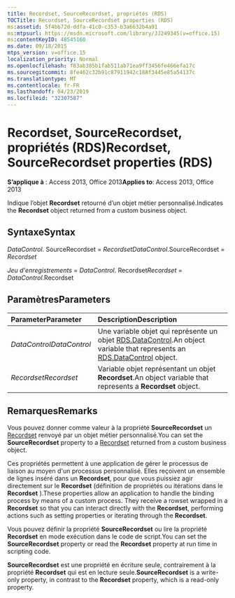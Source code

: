 ```yaml
---
title: Recordset, SourceRecordset, propriétés (RDS)
TOCTitle: Recordset, SourceRecordset properties (RDS)
ms:assetid: 5f4bb72d-ddfa-41c0-c353-b3a6632b4a91
ms:mtpsurl: https://msdn.microsoft.com/library/JJ249345(v=office.15)
ms:contentKeyID: 48545160
ms.date: 09/18/2015
mtps_version: v=office.15
localization_priority: Normal
ms.openlocfilehash: f83ab385b1fab511ab71ea9ff3456fe466efa17c
ms.sourcegitcommit: 8fe462c32b91c87911942c188f3445e85a54137c
ms.translationtype: MT
ms.contentlocale: fr-FR
ms.lasthandoff: 04/23/2019
ms.locfileid: "32307587"
---
```

# <a name="recordset-sourcerecordset-properties-rds"></a><span data-ttu-id="361fc-102">Recordset, SourceRecordset, propriétés (RDS)</span><span class="sxs-lookup"><span data-stu-id="361fc-102">Recordset, SourceRecordset properties (RDS)</span></span>

<span data-ttu-id="361fc-103">**S’applique à** : Access 2013, Office 2013</span><span class="sxs-lookup"><span data-stu-id="361fc-103">**Applies to**: Access 2013, Office 2013</span></span>

<span data-ttu-id="361fc-104">Indique l’objet **Recordset** retourné d’un objet métier personnalisé.</span><span class="sxs-lookup"><span data-stu-id="361fc-104">Indicates the **Recordset** object returned from a custom business object.</span></span>

## <a name="syntax"></a><span data-ttu-id="361fc-105">Syntaxe</span><span class="sxs-lookup"><span data-stu-id="361fc-105">Syntax</span></span>

<span data-ttu-id="361fc-106">*DataControl*. SourceRecordset = *Recordset*</span><span class="sxs-lookup"><span data-stu-id="361fc-106">*DataControl*.SourceRecordset = *Recordset*</span></span>

<span data-ttu-id="361fc-107">*Jeu d'enregistrements* = *DataControl*. Recordset</span><span class="sxs-lookup"><span data-stu-id="361fc-107">*Recordset* = *DataControl*.Recordset</span></span>

## <a name="parameters"></a><span data-ttu-id="361fc-108">Paramètres</span><span class="sxs-lookup"><span data-stu-id="361fc-108">Parameters</span></span>

|<span data-ttu-id="361fc-109">Parameter</span><span class="sxs-lookup"><span data-stu-id="361fc-109">Parameter</span></span>|<span data-ttu-id="361fc-110">Description</span><span class="sxs-lookup"><span data-stu-id="361fc-110">Description</span></span>|
|:--------|:----------|
|<span data-ttu-id="361fc-111">*DataControl*</span><span class="sxs-lookup"><span data-stu-id="361fc-111">*DataControl*</span></span> |<span data-ttu-id="361fc-112">Une variable objet qui représente un objet [RDS.DataControl](datacontrol-object-rds.md).</span><span class="sxs-lookup"><span data-stu-id="361fc-112">An object variable that represents an [RDS.DataControl](datacontrol-object-rds.md) object.</span></span>|
|<span data-ttu-id="361fc-113">*Recordset*</span><span class="sxs-lookup"><span data-stu-id="361fc-113">*Recordset*</span></span> |<span data-ttu-id="361fc-114">Variable objet représentant un objet **Recordset**.</span><span class="sxs-lookup"><span data-stu-id="361fc-114">An object variable that represents a **Recordset** object.</span></span>|

## <a name="remarks"></a><span data-ttu-id="361fc-115">Remarques</span><span class="sxs-lookup"><span data-stu-id="361fc-115">Remarks</span></span>

<span data-ttu-id="361fc-116">Vous pouvez donner comme valeur à la propriété **SourceRecordset** un [Recordset](recordset-object-ado.md) renvoyé par un objet métier personnalisé.</span><span class="sxs-lookup"><span data-stu-id="361fc-116">You can set the **SourceRecordset** property to a [Recordset](recordset-object-ado.md) returned from a custom business object.</span></span>

<span data-ttu-id="361fc-p101">Ces propriétés permettent à une application de gérer le processus de liaison au moyen d'un processus personnalisé. Elles reçoivent un ensemble de lignes inséré dans un **Recordset**, pour que vous puissiez agir directement sur le **Recordset** (définition de propriétés ou itérations dans le **Recordset** ).</span><span class="sxs-lookup"><span data-stu-id="361fc-p101">These properties allow an application to handle the binding process by means of a custom process. They receive a rowset wrapped in a **Recordset** so that you can interact directly with the **Recordset**, performing actions such as setting properties or iterating through the **Recordset**.</span></span>

<span data-ttu-id="361fc-119">Vous pouvez définir la propriété **SourceRecordset** ou lire la propriété **Recordset** en mode exécution dans le code de script.</span><span class="sxs-lookup"><span data-stu-id="361fc-119">You can set the **SourceRecordset** property or read the **Recordset** property at run time in scripting code.</span></span>

<span data-ttu-id="361fc-120">**SourceRecordset** est une propriété en écriture seule, contrairement à la propriété **Recordset** qui est en lecture seule.</span><span class="sxs-lookup"><span data-stu-id="361fc-120">**SourceRecordset** is a write-only property, in contrast to the **Recordset** property, which is a read-only property.</span></span>

